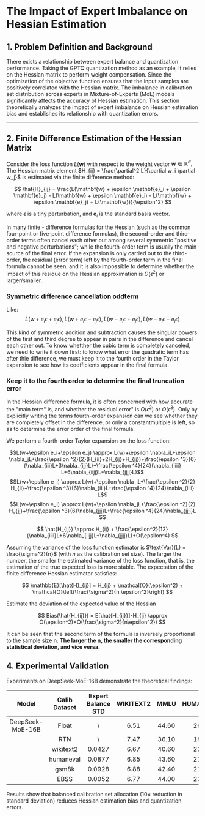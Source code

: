 # The Impact of Expert Imbalance on Hessian Estimation

## 1. Problem Definition and Background  
There exists a relationship between expert balance and quantization performance. Taking the GPTQ quantization method as an example, it relies on the Hessian matrix to perform weight compensation. Since the optimization of the objective function ensures that the input samples are positively correlated with the Hessian matrix. The imbalance in calibration set distribution across experts in Mixture-of-Experts (MoE) models significantly affects the accuracy of Hessian estimation. This section theoretically analyzes the impact of expert imbalance on Hessian estimation bias and establishes its relationship with quantization errors.

---

## 2. Finite Difference Estimation of the Hessian Matrix  
Consider the loss function $L(\mathbf{w})$ with respect to the weight vector $\mathbf{w} \in \mathbb{R}^d$. The Hessian matrix element $H_{ij} = \frac{\partial^2 L}{\partial w_i \partial w_j}$ is estimated via the finite difference method:

$$ \hat{H}_{ij} = \frac{L(\mathbf{w} + \epsilon \mathbf{e}_i + \epsilon \mathbf{e}_j) - L(\mathbf{w} + \epsilon \mathbf{e}_i) - L(\mathbf{w} + \epsilon \mathbf{e}_j) + L(\mathbf{w})}{\epsilon^2} $$

where $\epsilon$ is a tiny perturbation, and $\mathbf{e}_i$ is the standard basis vector. 

In many finite - difference formulas for the Hessian (such as the common four-point or five-point difference formulas), the second-order and third-order terms often cancel each other out among several symmetric "positive and negative perturbations"; while the fourth-order term is usually the main source of the final error. If the expansion is only carried out to the third-order, the residual (error term) left by the fourth-order term in the final formula cannot be seen, and it is also impossible to determine whether the impact of this residue on the Hessian approximation is $O(\epsilon^2)$ or larger/smaller.
### Symmetric difference cancellation oddterm
Like:
$$L(w+e_i \epsilon+e_j\epsilon), L (w+e_i\epsilon-e_j\epsilon), L (w-e_i\epsilon+e_j\epsilon), L (w-e_i\epsilon-e_j\epsilon)$$

This kind of symmetric addition and subtraction causes the singular powers of the first and third degree to appear in
pairs in the difference and cancel each other out. To know whetther the cubic term is completely canceled, we need
to write it down first: to know what error the quadratic term has after thie difference, we must keep it to the fourth
order in the Taylor expansion to see how its coefficients appear in the final formula.
### Keep it to the fourth order to determine the final truncation error
In the Hessian difference formula, it is often concerned with how accurate the "main term" is, and whether the
residual error" is $O(\epsilon^2)$ or $O(\epsilon^3)$. Only by explicitly writing the terms fourth-order expansion can we see
whether they are completely offset in the difference, or only a constantmultiple is left, so as to determine the error
order of the final formula.

We perform a fourth-order Taylor expansion on the loss function:

$$L(w+\epsilon e_i​+\epsilon e_j​) \approx L(w)+\epsilon \nabla_i​L+\epsilon \nabla_j​L+\frac{\epsilon ^2}{2}​(H_{ii}​+2H_{ij}​+H_{jj}​)+\frac{\epsilon ^3}{6}​(\nabla_{iii​}L+3\nabla_{ijj}​L)+\frac{\epsilon ^4}{24}​(\nabla_{iiii}​L+6\nabla_{iijj}​L+\nabla_{jjjj}​L)$$
$$L(w+\epsilon e_i​) \approx L(w)+\epsilon \nabla_i​L+\frac{\epsilon ^2}{2}​H_{ii}​+\frac{\epsilon ^3}{6}\nabla_{iii}​L+\frac{\epsilon ^4}{24}​\nabla_{iiii}​L$$
$$L(w+\epsilon e_j​) ​\approx L(w)+\epsilon \nabla_j​L+\frac{\epsilon ^2}{2}​H_{jj}​+\frac{\epsilon ^3}{6}\nabla_{jjj}​L+\frac{\epsilon ^4}{24}\nabla_{jjjj}​L​$$

$$ \hat{H_{ij}} \approx H_{ij} + \frac{\epsilon^2}{12}(\nabla_{iiii}L+6\nabla_{iijj}L+\nabla_{jjjj}L)+O(\epsilon^4) $$

Assuming the variance of the loss function estimator is $\text{Var}(L) = \frac{\sigma^2}{n}$ (with $n$ as the calibration set size). The larger the number, the smaller the estimated variance of the loss function, that is, the estimation of the true expected loss is more stable. The expectation of the finite difference Hessian estimator satisfies:

$$ \mathbb{E}[\hat{H}_{ij}] = H_{ij} + \mathcal{O}(\epsilon^2) + \mathcal{O}\left(\frac{\sigma^2}{n \epsilon^2}\right) $$

Estimate the deviation of the expected value of the Hessian

$$ Bias(\hat{H_{ij}}) = E[\hat{H_{ij}}]-H_{ij} \approx O(\epsilon^2)+O(\frac{\sigma^2}{n\epsilon^2}) $$

It can be seen that the second term of the formula is inversely proportional to the sample size n. **The larger the n, the smaller the corresponding statistical deviation, and vice versa.**


## 4. Experimental Validation  
Experiments on DeepSeek-MoE-16B demonstrate the theoretical findings:

| Model | Calib Dataset | Expert Balance STD  | WIKITEXT2 | MMLU | HUMANEVAL | GSM8K | BOOLQ | HELLASWAG | OPENBOOKQA | MATHQA | AVG Accuracy |
| :--------------: | :---: | :---: | :---: | :---: | :---: | :---: | :---: | :---: | :---: | :---: | :---: |
| DeepSeek-MoE-16B | Float | \ | 6.51 | 44.60 | 26.83 | 20.16 | 72.72 | 58.06 | 32.20 | 31.49 | 40.86 |
| | RTN | \ | 7.47 | 36.10 | 18.90 | 10.54 | 70.21 | 55.76 | 30.60 | 28.87 | 35.85 |
| | wikitext2 | 0.0427 | 6.67 | 40.60 | 22.56 | 19.18 | 72.17 | 57.03 | 30.60 | 30.95 | 39.01 |
| | humaneval | 0.0877 | 6.85 | 43.60 | 21.34 | 15.39 | 73.79 | 56.91 | 30.80 | 30.48 | 38.90 |
| | gsm8k | 0.0928 | 6.88 | 42.40 | 21.65 | 16.59 | 73.57 | 57.01 | 30.20 | 30.72 | 38.88 |
| | EBSS | 0.0052 | 6.77 | 44.00 | 23.78 | 18.19 | 73.24 | 57.21 | 31.80 | 30.92 | **39.87** |

Results show that balanced calibration set allocation (10× reduction in standard deviation) reduces Hessian estimation bias and quantization errors.
